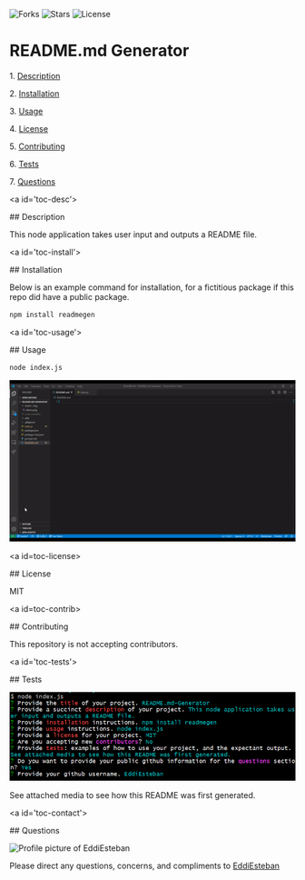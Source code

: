 ![Forks](https://img.shields.io/github/forks/EddiEsteban/README.md-Generator) ![Stars](https://img.shields.io/github/stars/EddiEsteban/README.md-Generator) ![License](https://img.shields.io/github/license/EddiEsteban/README.md-Generator) 

# README.md Generator

1. [Description](#toc-desc)

2. [Installation](#toc-install)

3. [Usage](#toc-usage)

4. [License](#toc-license)

5. [Contributing](#toc-contrib)

6. [Tests](#toc-tests)

7. [Questions](#toc-contact)

<a id='toc-desc'></a>

## Description

This node application takes user input and outputs a README file.

<a id='toc-install'></a>

## Installation

Below is an example command for installation, for a fictitious package if this repo did have a public package.

```sh
npm install readmegen
```
<a id='toc-usage'></a>

## Usage

```sh
node index.js
```

![Demo](./assets/img/demo.gif)

<a id=toc-license></a>

## License

MIT

<a id=toc-contrib></a>

## Contributing

This repository is not accepting contributors.

<a id='toc-tests'></a>

## Tests

![Demo](./assets/img/demo2.png)

See attached media to see how this README was first generated.

<a id='toc-contact'></a>

## Questions

![Profile picture of EddiEsteban](https://avatars1.githubusercontent.com/u/60436198?v=4)

Please direct any questions, concerns, and compliments to [EddiEsteban](https://github.com/EddiEsteban)
